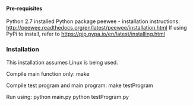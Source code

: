 #### Pre-requisites
Python 2.7 installed
Python package peewee - installation instructions: http://peewee.readthedocs.org/en/latest/peewee/installation.html
If using PyPi to install, refer to https://pip.pypa.io/en/latest/installing.html

### Installation
This installation assumes Linux is being used.

Compile main function only:
make

Compile test program and main program:
make testProgram

Run using:
python main.py
python testProgram.py
